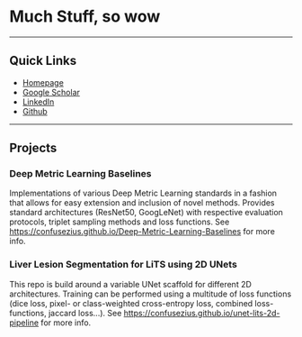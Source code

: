 # Much Stuff, so wow

---

## Quick Links
* [Homepage](https://karroth.com)
* [Google Scholar](https://scholar.google.com/citations?user=93ZjIs0AAAAJ)
* [LinkedIn](https://www.linkedin.com/in/karsten-roth)
* [Github](https://github.com/confusezius)

---

## Projects

### Deep Metric Learning Baselines
Implementations of various Deep Metric Learning standards in a fashion that allows for easy extension and inclusion of novel methods. Provides standard architectures (ResNet50, GoogLeNet) with respective evaluation protocols, triplet sampling methods and loss functions. See https://confusezius.github.io/Deep-Metric-Learning-Baselines for more info.

### Liver Lesion Segmentation for LiTS using 2D UNets
This repo is build around a variable UNet scaffold for different 2D architectures. Training can be performed using a multitude of loss functions (dice loss, pixel- or class-weighted cross-entropy loss, combined loss-functions, jaccard loss...). See https://confusezius.github.io/unet-lits-2d-pipeline for more info.

